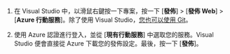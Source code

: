 
1. 在 Visual Studio 中，以滑鼠右鍵按一下專案，按一下 [**發佈**] > [**發佈 Web**] > [**Azure 行動服務**]。除了使用 Visual Studio，[您也可以使用 Git](../articles/mobile-services/mobile-services-dotnet-backend-store-code-source-control.md)。

2. 使用 Azure 認證進行登入，並從 [**現有行動服務**] 中選取您的服務。Visual Studio 便會直接從 Azure 下載您的發佈設定。最後，按一下 [**發佈**]。

<!---HONumber=58_postMigration-->